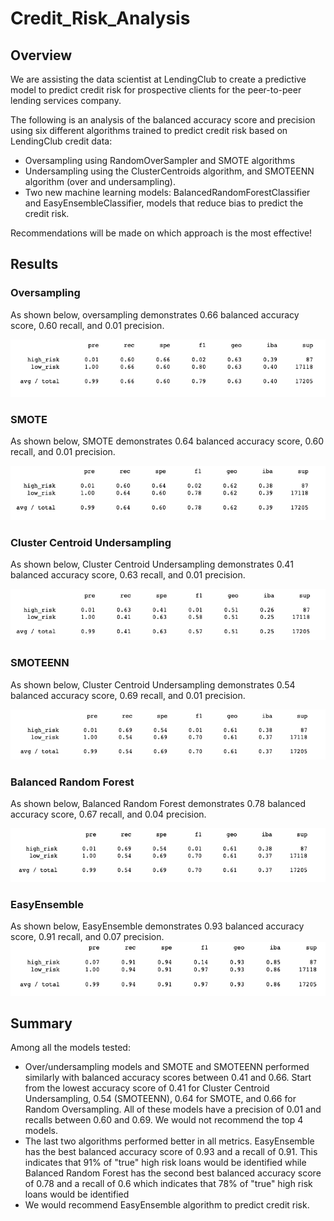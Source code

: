 # Credit_Risk_Analysis

## Overview

We are assisting the data scientist at LendingClub to create a predictive model to predict credit risk for prospective clients for the peer-to-peer lending services company.

The following is an analysis of the balanced accuracy score and precision using six different algorithms trained to predict credit risk based on LendingClub credit data: 

* Oversampling using RandomOverSampler and SMOTE algorithms
* Undersampling using the ClusterCentroids algorithm, and SMOTEENN algorithm (over and undersampling).
* Two new machine learning models: BalancedRandomForestClassifier and EasyEnsembleClassifier, models that reduce bias to predict the credit risk. 

Recommendations will be made on which approach is the most effective!

## Results

### Oversampling
As shown below, oversampling demonstrates 0.66 balanced accuracy score, 0.60 recall, and 0.01 precision.

![](https://github.com/pimchanyachitsanga/Credit_Risk_Analysis/blob/main/Resources/oversampling.png)

### SMOTE
As shown below, SMOTE demonstrates 0.64 balanced accuracy score, 0.60 recall, and 0.01 precision.

![](https://github.com/pimchanyachitsanga/Credit_Risk_Analysis/blob/main/Resources/smote.png)

### Cluster Centroid Undersampling
As shown below, Cluster Centroid Undersampling demonstrates 0.41 balanced accuracy score, 0.63 recall, and 0.01 precision.

![](https://github.com/pimchanyachitsanga/Credit_Risk_Analysis/blob/main/Resources/undersampling.png)

### SMOTEENN
As shown below, Cluster Centroid Undersampling demonstrates 0.54 balanced accuracy score, 0.69 recall, and 0.01 precision.

![](https://github.com/pimchanyachitsanga/Credit_Risk_Analysis/blob/main/Resources/smoteenn.png)

### Balanced Random Forest
As shown below, Balanced Random Forest demonstrates 0.78 balanced accuracy score, 0.67 recall, and 0.04 precision.

![](https://github.com/pimchanyachitsanga/Credit_Risk_Analysis/blob/main/Resources/balanced.png)

### EasyEnsemble
As shown below, EasyEnsemble demonstrates 0.93 balanced accuracy score, 0.91 recall, and 0.07 precision.
![](https://github.com/pimchanyachitsanga/Credit_Risk_Analysis/blob/main/Resources/esemble.png)

## Summary

Among all the models tested:
* Over/undersampling models and SMOTE and SMOTEENN performed similarly with balanced accuracy scores between 0.41 and 0.66. Start from the lowest accuracy score of 0.41 for Cluster Centroid Undersampling, 0.54 (SMOTEENN), 0.64 for SMOTE, and 0.66 for Random Oversampling. All of these models have a precision of 0.01 and recalls between 0.60 and 0.69. We would not recommend the top 4 models.
* The last two algorithms performed better in all metrics. EasyEnsemble has the best balanced accuracy score of 0.93 and a recall of 0.91. This indicates that 91% of "true" high risk loans would be identified while Balanced Random Forest has the second best balanced accuracy score of 0.78 and a recall of 0.6 which indicates that 78% of "true" high risk loans would be identified
* We would recommend EasyEnsemble algorithm to predict credit risk.
